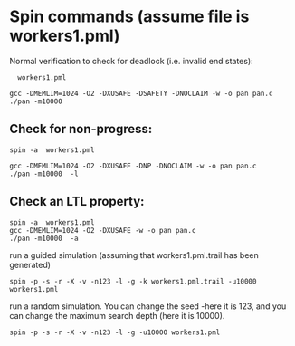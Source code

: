 # Spin commands (assume file is workers1.pml)

Normal verification to check for deadlock (i.e. invalid end states):

```
  workers1.pml

gcc -DMEMLIM=1024 -O2 -DXUSAFE -DSAFETY -DNOCLAIM -w -o pan pan.c
./pan -m10000
```
## Check for non-progress:

```
spin -a  workers1.pml

gcc -DMEMLIM=1024 -O2 -DXUSAFE -DNP -DNOCLAIM -w -o pan pan.c
./pan -m10000  -l 
```

## Check an LTL property:

```
spin -a  workers1.pml
gcc -DMEMLIM=1024 -O2 -DXUSAFE -w -o pan pan.c
./pan -m10000  -a
```
run a guided simulation (assuming that workers1.pml.trail has been generated)

```
spin -p -s -r -X -v -n123 -l -g -k workers1.pml.trail -u10000 workers1.pml
```

run a random simulation. You can change the seed -here it is 123, and you can change the maximum search depth (here it is 10000). 

```
spin -p -s -r -X -v -n123 -l -g -u10000 workers1.pml
```